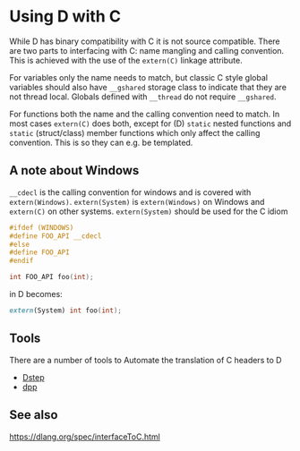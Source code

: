 Using D with C
==============

While D has binary compatibility with C it is not source compatible. 
There are two parts to interfacing with C: name mangling and calling convention.
This is achieved with the use of the `extern(C)` linkage attribute.

For variables only the name needs to match, but classic C style global variables 
should also have `__gshared` storage class to indicate that they are not thread local.
Globals defined with `__thread` do not require `__gshared`.

For functions both the name and the calling convention need to match. In most cases 
`extern(C)` does both, except for (D) `static` nested functions and `static` (struct/class)
member functions which only affect the calling convention. This is so they can e.g. be templated.

A note about Windows
--------------------

`__cdecl` is the calling convention for windows and is covered with `extern(Windows)`.
`extern(System)` is `extern(Windows)` on Windows and `extern(C)` on other systems.
`extern(System)` should be used for the C idiom
```C
#ifdef (WINDOWS)
#define FOO_API __cdecl
#else
#define FOO_API
#endif

int FOO_API foo(int);
```
in D becomes:
```D
extern(System) int foo(int);
```

Tools
-----

There are a number of tools to Automate the translation of C headers to D

* [Dstep](https://github.com/jacob-carlborg/dstep) 
* [dpp](https://github.com/atilaneves/dpp)


See also
--------
https://dlang.org/spec/interfaceToC.html

